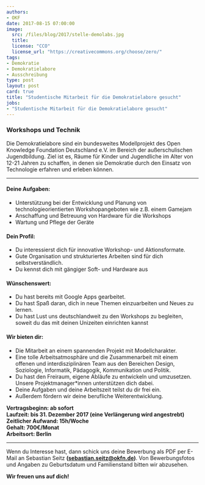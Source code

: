 ```yaml
---
authors:
- OKF
date: 2017-08-15 07:00:00
image:
  src: /files/blog/2017/stelle-demolabs.jpg
  title:
  license: "CCO"
  license_url: "https://creativecommons.org/choose/zero/"
tags:
- Demokratie
- Demokratielabore
- Ausschreibung
type: post
layout: post
card: true
title: "Studentische Mitarbeit für die Demokratielabore gesucht"
jobs: 
- "Studentische Mitarbeit für die Demokratielabore gesucht"
---
```


### Workshops und Technik

Die Demokratielabore sind ein bundesweites Modellprojekt des Open Knowledge Foundation Deutschland e.V. im Bereich der außerschulischen Jugendbildung. Ziel ist es, Räume für Kinder und Jugendliche im Alter von 12-21 Jahren zu schaffen, in denen sie Demokratie durch den Einsatz von Technologie erfahren und erleben können.

<hr>

#### Deine Aufgaben:

- Unterstützung bei der Entwicklung und Planung von technologieorientierten Workshopangeboten wie z.B. einem Gamejam
- Anschaffung und Betreuung von Hardware für die Workshops
- Wartung und Pflege der Geräte

#### Dein Profil:

- Du interessierst dich für innovative Workshop- und Aktionsformate.
- Gute Organisation und strukturiertes Arbeiten sind für dich selbstverständlich.
- Du kennst dich mit gängiger Soft- und Hardware aus

#### Wünschenswert:

- Du hast bereits mit Google Apps gearbeitet.
- Du hast Spaß daran, dich in neue Themen einzuarbeiten und Neues zu lernen.
- Du hast Lust uns deutschlandweit zu den Workshops zu begleiten, soweit du das mit deinen Unizeiten einrichten kannst


#### Wir bieten dir:
- Die Mitarbeit an einem spannenden Projekt mit Modellcharakter. 
- Eine tolle Arbeitsatmosphäre und die Zusammenarbeit mit einem offenen und interdisziplinären Team aus den Bereichen Design, Soziologie, Informatik, Pädagogik, Kommunikation und Politik. 
- Du hast den Freiraum, eigene Abläufe zu entwickeln und umzusetzen. Unsere Projektmanager*innen unterstützen dich dabei.
- Deine Aufgaben und deine Arbeitszeit teilst du dir frei ein. 
- Außerdem fördern wir deine berufliche Weiterentwicklung.

 **Vertragsbeginn: ab sofort<br/>
Laufzeit: bis 31. Dezember 2017 (eine Verlängerung wird angestrebt) <br/>
Zeitlicher Aufwand: 15h/Woche <br/>
Gehalt: 700€/Monat <br/>
Arbeitsort: Berlin**

<hr>

Wenn du Interesse hast, dann schick uns deine Bewerbung als PDF per E-Mail an Sebastian Seitz **(sebastian.seitz@okfn.de)**. Von Bewerbungsfotos und Angaben zu Geburtsdatum und Familienstand bitten wir abzusehen.

**Wir freuen uns auf dich!**
